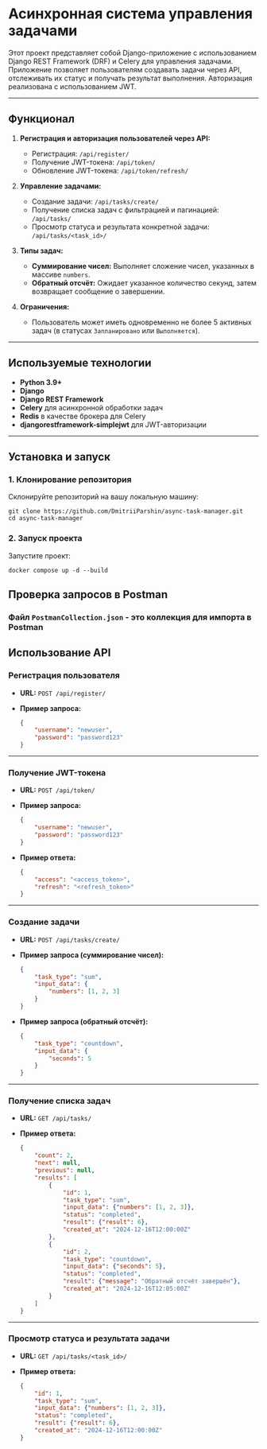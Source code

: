 # Асинхронная система управления задачами

Этот проект представляет собой Django-приложение с использованием Django REST Framework (DRF) и Celery для управления задачами. Приложение позволяет пользователям создавать задачи через API, отслеживать их статус и получать результат выполнения. Авторизация реализована с использованием JWT.

---

## Функционал

1. **Регистрация и авторизация пользователей через API:**
   - Регистрация: `/api/register/`
   - Получение JWT-токена: `/api/token/`
   - Обновление JWT-токена: `/api/token/refresh/`

2. **Управление задачами:**
   - Создание задачи: `/api/tasks/create/`
   - Получение списка задач с фильтрацией и пагинацией: `/api/tasks/`
   - Просмотр статуса и результата конкретной задачи: `/api/tasks/<task_id>/`

3. **Типы задач:**
   - **Суммирование чисел:** Выполняет сложение чисел, указанных в массиве `numbers`.
   - **Обратный отсчёт:** Ожидает указанное количество секунд, затем возвращает сообщение о завершении.

4. **Ограничения:**
   - Пользователь может иметь одновременно не более 5 активных задач (в статусах `Запланировано` или `Выполняется`).

---

## Используемые технологии

- **Python 3.9+**
- **Django**
- **Django REST Framework**
- **Celery** для асинхронной обработки задач
- **Redis** в качестве брокера для Celery
- **djangorestframework-simplejwt** для JWT-авторизации

---

## Установка и запуск

### 1. Клонирование репозитория

Склонируйте репозиторий на вашу локальную машину:

```
git clone https://github.com/DmitriiParshin/async-task-manager.git
cd async-task-manager
```

### 2. Запуск проекта

Запустите проект:

```
docker compose up -d --build
```

## Проверка запросов в Postman

### Файл `PostmanCollection.json` - это коллекция для импорта в Postman

## Использование API

### Регистрация пользователя

- **URL:** `POST /api/register/`  
- **Пример запроса:**

    ```json
    {
        "username": "newuser",
        "password": "password123"
    }
    ```

---

### Получение JWT-токена

- **URL:** `POST /api/token/`  
- **Пример запроса:**

    ```json
    {
        "username": "newuser",
        "password": "password123"
    }
    ```

- **Пример ответа:**

    ```json
    {
        "access": "<access_token>",
        "refresh": "<refresh_token>"
    }
    ```

---

### Создание задачи

- **URL:** `POST /api/tasks/create/`  
- **Пример запроса (суммирование чисел):**

    ```json
    {
        "task_type": "sum",
        "input_data": {
            "numbers": [1, 2, 3]
        }
    }
    ```

- **Пример запроса (обратный отсчёт):**

    ```json
    {
        "task_type": "countdown",
        "input_data": {
            "seconds": 5
        }
    }
    ```

---

### Получение списка задач

- **URL:** `GET /api/tasks/`  
- **Пример ответа:**

    ```json
    {
        "count": 2,
        "next": null,
        "previous": null,
        "results": [
            {
                "id": 1,
                "task_type": "sum",
                "input_data": {"numbers": [1, 2, 3]},
                "status": "completed",
                "result": {"result": 6},
                "created_at": "2024-12-16T12:00:00Z"
            },
            {
                "id": 2,
                "task_type": "countdown",
                "input_data": {"seconds": 5},
                "status": "completed",
                "result": {"message": "Обратный отсчёт завершён"},
                "created_at": "2024-12-16T12:05:00Z"
            }
        ]
    }
    ```

---

### Просмотр статуса и результата задачи

- **URL:** `GET /api/tasks/<task_id>/`  
- **Пример ответа:**

    ```json
    {
        "id": 1,
        "task_type": "sum",
        "input_data": {"numbers": [1, 2, 3]},
        "status": "completed",
        "result": {"result": 6},
        "created_at": "2024-12-16T12:00:00Z"
    }
    ```
